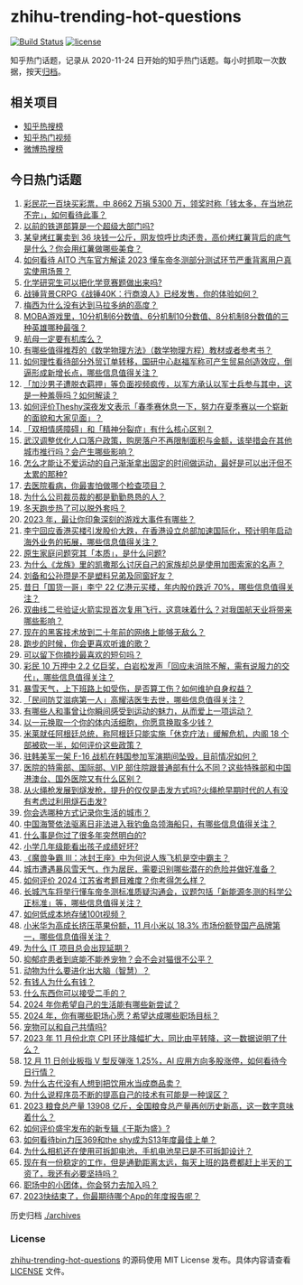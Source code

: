 # zhihu-trending-hot-questions

[![Build Status](https://github.com/justjavac/zhihu-trending-hot-questions/workflows/ci/badge.svg?branch=master)](https://github.com/justjavac/zhihu-trending-hot-questions/actions)
[![license](https://img.shields.io/github/license/justjavac/zhihu-trending-hot-questions)](https://github.com/justjavac/zhihu-trending-hot-questions/blob/master/LICENSE)

知乎热门话题，记录从 2020-11-24
日开始的知乎热门话题。每小时抓取一次数据，按天[归档](./archives)。

## 相关项目

- [知乎热搜榜](https://github.com/justjavac/zhihu-trending-top-search)
- [知乎热门视频](https://github.com/justjavac/zhihu-trending-hot-video)
- [微博热搜榜](https://github.com/justjavac/weibo-trending-hot-search)

## 今日热门话题

<!-- BEGIN -->
<!-- 最后更新时间 Tue Dec 12 2023 06:18:18 GMT+0800 (China Standard Time) -->

1. [彩民花一百块买彩票，中 8662 万捐 5300 万，领奖时称「钱太多，在当地花不完」，如何看待此事？](https://www.zhihu.com/question/634290124)
1. [以前的铁道部算是一个超级大部门吗?](https://www.zhihu.com/question/634163350)
1. [某皇烤红薯卖到 36 块钱一公斤，网友惊呼比肉还贵，高价烤红薯背后的底气是什么？你会用红薯做哪些美食？](https://www.zhihu.com/question/634291611)
1. [如何看待 AITO 汽车官方解读 2023 懂车帝冬测部分测试环节严重背离用户真实使用场景？](https://www.zhihu.com/question/634273432)
1. [化学研究生可以把化学竞赛题做出来吗?](https://www.zhihu.com/question/634193442)
1. [战锤背景CRPG《战锤40K：行商浪人》已经发售，你的体验如何？](https://www.zhihu.com/question/633898811)
1. [梅西为什么没有达到马拉多纳的高度？](https://www.zhihu.com/question/504482223)
1. [MOBA游戏里，10分机制6分数值、6分机制10分数值、8分机制8分数值的三种英雄哪种最强？](https://www.zhihu.com/question/632526989)
1. [航母一定要有机库么？](https://www.zhihu.com/question/633596939)
1. [有哪些值得推荐的《数学物理方法》（数学物理方程）教材或者参考书？](https://www.zhihu.com/question/462563055)
1. [如何理性看待部分外贸订单转移，国研中心赵福军称可产生贸易创造效应，倒逼形成新增长点，哪些信息值得关注？](https://www.zhihu.com/question/634290039)
1. [「加沙男子遭脱衣羁押」等负面视频疯传，以军方承认以军士兵参与其中，这是一种羞辱吗？如何解读？](https://www.zhihu.com/question/634289053)
1. [如何评价Theshy深夜发文表示「春季赛休息一下，努力在夏季赛以一个崭新的面貌和大家见面」？](https://www.zhihu.com/question/634397704)
1. [「双相情感障碍」和「精神分裂症」有什么核心区别？](https://www.zhihu.com/question/630917557)
1. [武汉调整优化人口落户政策，购房落户不再限制面积与金额，该举措会在其他城市推行吗？会产生哪些影响？](https://www.zhihu.com/question/634314154)
1. [怎么才能让不爱运动的自己渐渐拿出固定的时间做运动，最好是可以出汗但不太累的那种?](https://www.zhihu.com/question/633666406)
1. [去医院看病，你最害怕做哪个检查项目？](https://www.zhihu.com/question/634276245)
1. [为什么公司裁员裁的都是勤勤恳恳的人？](https://www.zhihu.com/question/634228736)
1. [冬天跑步热了可以脱外套吗？](https://www.zhihu.com/question/633140216)
1. [2023 年，最让你印象深刻的游戏大事件有哪些？](https://www.zhihu.com/question/633378774)
1. [李宁回应香港买楼引发股价大跌，在香港设立总部加速国际化，预计明年启动海外业务的拓展，哪些信息值得关注？](https://www.zhihu.com/question/634318910)
1. [原生家庭问题究其「本质」，是什么问题?](https://www.zhihu.com/question/633926600)
1. [为什么《龙族》里的凯撒那么讨厌自己的家族却总是使用加图索家的名声？](https://www.zhihu.com/question/356126477)
1. [刘备和公孙瓒是不是塑料兄弟及同窗好友？](https://www.zhihu.com/question/633674726)
1. [昔日「国货一哥」李宁 22 亿港元买楼，年内股价跌近 70%，哪些信息值得关注？](https://www.zhihu.com/question/634258749)
1. [双曲线二号验证火箭实现首次复用飞行，这意味着什么？对我国航天业将带来哪些影响？](https://www.zhihu.com/question/634255194)
1. [现在的黑客技术放到二十年前的网络上能够无敌么？](https://www.zhihu.com/question/624408810)
1. [跑步的时候，你会更喜欢听谁的歌？](https://www.zhihu.com/question/633894043)
1. [可以留下你摘抄最喜欢的短句吗？](https://www.zhihu.com/question/634282856)
1. [彩民 10 万押中 2.2 亿巨奖，白岩松发声「回应未消除不解，需有说服力的交代」，哪些信息值得关注？](https://www.zhihu.com/question/634191208)
1. [暴雪天气，上下班路上如受伤，是否算工伤？如何维护自身权益？](https://www.zhihu.com/question/634307857)
1. [「民间防艾滋病第一人」高耀洁医生去世，哪些信息值得关注？](https://www.zhihu.com/question/634274464)
1. [有哪些人和事曾让你瞬间感受到运动的魅力，从而爱上一项运动？](https://www.zhihu.com/question/632464153)
1. [以一元换取一个你的体内活细胞，你愿意换取多少钱？](https://www.zhihu.com/question/634192218)
1. [米莱就任阿根廷总统，称阿根廷只能实施「休克疗法」缓解危机，内阁 18 个部被砍一半，如何评价这些政策？](https://www.zhihu.com/question/634266661)
1. [驻韩美军一架 F-16 战机在韩国参加军演期间坠毁，目前情况如何？](https://www.zhihu.com/question/634259120)
1. [医院的特需部、国际部、VIP 部住院跟普通部有什么不同？这些特殊部和中国港澳台、国外医院又有什么区别？](https://www.zhihu.com/question/633906635)
1. [从火绳枪发展到燧发枪，提升的仅仅是击发方式吗?火绳枪早期时代的人有没有考虑过利用燧石击发?](https://www.zhihu.com/question/459658757)
1. [你会选哪种方式记录你生活的城市？](https://www.zhihu.com/question/633924356)
1. [中国海警依法驱离日非法进入我钓鱼岛领海船只，有哪些信息值得关注？](https://www.zhihu.com/question/634191620)
1. [什么事是你过了很多年突然明白的?](https://www.zhihu.com/question/612650623)
1. [小学几年级能看出孩子成绩好坏?](https://www.zhihu.com/question/558241273)
1. [《魔兽争霸 Ⅲ：冰封王座》中为何说人族飞机是空中霸主？](https://www.zhihu.com/question/631267847)
1. [城市遭遇暴风雪天气，作为居民，需要识别哪些潜在的危险并做好准备？](https://www.zhihu.com/question/634284557)
1. [如何评价 2024 江苏省考题目难度？你考得怎么样？](https://www.zhihu.com/question/634192903)
1. [长城汽车将举行懂车帝冬测标准质疑沟通会，议题包括「新能源冬测的科学公正标准」等，哪些信息值得关注？](https://www.zhihu.com/question/634279493)
1. [如何低成本地存储100t视频？](https://www.zhihu.com/question/633859884)
1. [小米华为高成长挤压苹果份额，11 月小米以 18.3% 市场份额登国产品牌第一，哪些信息值得关注？](https://www.zhihu.com/question/634271565)
1. [为什么 IT 项目总会出现延期？](https://www.zhihu.com/question/633155648)
1. [抑郁症患者到底能不能养宠物？会不会对猫很不公平？](https://www.zhihu.com/question/629257561)
1. [动物为什么要进化出大脑（智慧）？](https://www.zhihu.com/question/605794961)
1. [有钱人为什么有钱？](https://www.zhihu.com/question/21665548)
1. [什么东西你可以接受二手的？](https://www.zhihu.com/question/385369212)
1. [2024 年你希望自己的生活能有哪些新尝试？](https://www.zhihu.com/question/634274028)
1. [2024 年，你有哪些职场心愿？希望达成哪些职场目标？](https://www.zhihu.com/question/632472687)
1. [宠物可以和自己共情吗?](https://www.zhihu.com/question/584395327)
1. [2023 年 11 月份北京 CPI 环比降幅扩大，同比由平转降，这一数据说明了什么？](https://www.zhihu.com/question/634261720)
1. [12 月 11 日创业板指 V 型反弹涨 1.25%，AI 应用方向多股涨停，如何看待今日行情？](https://www.zhihu.com/question/634257948)
1. [为什么古代没有人想到把饮用水当成商品卖？](https://www.zhihu.com/question/633839825)
1. [为什么说程序员不断的提高自己的技术有可能是一种误区？](https://www.zhihu.com/question/633845958)
1. [2023 粮食总产量 13908 亿斤，全国粮食总产量再创历史新高，这一数字意味着什么？](https://www.zhihu.com/question/634263515)
1. [如何评价盛宇发布的新专辑《于斯为盛》?](https://www.zhihu.com/question/634110786)
1. [如何看待bin力压369和the shy成为S13年度最佳上单？](https://www.zhihu.com/question/634168206)
1. [为什么相机还在使用可拆卸电池，手机电池早已是不可拆卸设计？](https://www.zhihu.com/question/633201206)
1. [现在有一份稳定的工作，但是通勤距离太远，每天上班的路费都赶上半天的工资了，我还有必要坚持吗？](https://www.zhihu.com/question/633619758)
1. [职场中的小团体，你会努力去加入吗？](https://www.zhihu.com/question/633737658)
1. [2023快结束了，你最期待哪个App的年度报告呢？](https://www.zhihu.com/question/634257842)

<!-- END -->

历史归档 [./archives](./archives)

### License

[zhihu-trending-hot-questions](https://github.com/justjavac/zhihu-trending-hot-questions)
的源码使用 MIT License 发布。具体内容请查看 [LICENSE](./LICENSE) 文件。
